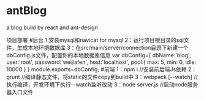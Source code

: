 # antBlog
a blog build by react and ant-design

项目部署
#后台
1:安装mysql和navicat for mysql 
2：运行项目根目录的sql文件，生成本地环境数据库
3：在src/main/server/connection目录下新建一个dbConfig.js文件，配置你的本地数据库信息
	var dbConfig={
		dbName:'blog',
		user:'root',
		password:'weijiafen',
		host:'localhost',
		pool:{
			max: 5,
		    min: 0,
		    idle: 10000
		}
	}
	module.exports=dbConfig;
#前端
1：npm i  //安装前后端Js依赖
2：grunt   //编译静态文件，将static的文件copy到build中
3：webpack [--watch] //执行编译，开发环境下执行--watch监听改动
3：node server.js   //启动node服务器入口文件